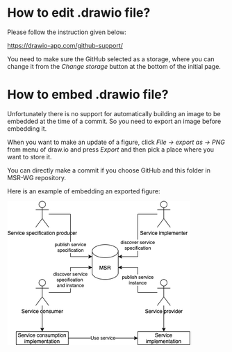 # How to edit .drawio file?

Please follow the instruction given below:

https://drawio-app.com/github-support/

You need to make sure the GitHub selected as a storage, where you can change it from the *Change storage* button at the bottom of the initial page.


# How to embed .drawio file?

Unfortunately there is no support for automatically building an image to be embedded at the time of a commit. So you need to export an image before embedding it.

When you want to make an update of a figure, click *File -> export as -> PNG* from menu of draw.io and press *Export* and then pick a place where you want to store it.

You can directly make a commit if you choose GitHub and this folder in MSR-WG repository.


Here is an example of embedding an exported figure:

![example](../msr-specification-erd-local.png)
